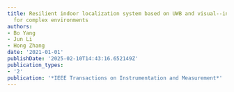 ```yaml
---
title: Resilient indoor localization system based on UWB and visual--inertial sensors
  for complex environments
authors:
- Bo Yang
- Jun Li
- Hong Zhang
date: '2021-01-01'
publishDate: '2025-02-10T14:43:16.652149Z'
publication_types:
- '2'
publication: '*IEEE Transactions on Instrumentation and Measurement*'
---
```

